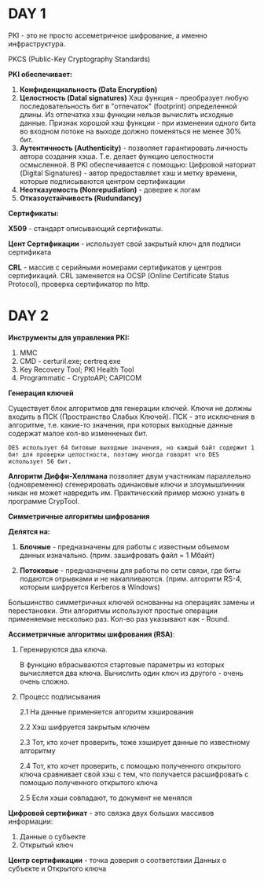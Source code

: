 # DAY 1

PKI - это не просто ассеметричное шифрование, а именно инфраструктура.

PKCS (Public-Key Cryptography Standards)

**PKI обеспечивает:**

1. **Конфиденциальность (Data Encryption)**
2. **Целостность (Datal signatures)**
	Хэш функция - преобразует любую последовательность бит в "отпечаток" (footprint) определенной длины. Из отпечатка хэш функции нельзя вычислить исходные данные. Признак хорошой хэш функции - при изменении одного бита во входном потоке на выходе должно поменяться не менее 30% бит.
3. **Аутентичность (Authenticity)** - позволяет гарантировать личность автора создания хэша. Т.е. делает функцию целостности осмысленной. В PKI обеспечивается с помощью:
	Цифровой наториат (Digital Signatures) - автор предоставляет хэш и метку времени, которые подписываются центром сертификации
4. **Неотказуемость (Nonrepudiation)** - доверие к логам 
5. **Отказоустайчивость (Rudundancy)**

**Сертификаты:**

**X509** - стандарт описывающий сертификаты. 

**Цент Сертификации** - использует свой закрытый ключ для подписи сертификата

**CRL** - массив с серийными номерами сертификатов у центров сертификаций. CRL заменяется на OCSP (Online Certificate Status Protocol), проверка сертификатор по http.

# DAY 2

**Инструменты для управления PKI:**

1. MMC
2. CMD - certuril.exe; certreq.exe
3. Key Recovery Tool; PKI Health Tool
4. Programmatic - CryptoAPI; CAPICOM

**Генерация ключей**

Существует блок алгоритмов для генерации ключей. Ключи не должны входить в ПСК (Пространство Слабых Ключей). ПСК - это исключения в алгоритме, т.е. какие-то значения, при которых выходные данные содержат малое кол-во изменненых бит.

```
DES использует 64 битовые выходные значения, но каждый байт содержит 1 бит для проверки целостности, поэтому иногда говорят что DES использует 56 бит.
```

**Алгоритм Диффи-Хеллмана** позволяет двум участникам параллельно (одновременно) сгенерировать одинаковые ключи и злоумышлинник никак не может навредить им. Практический пример можно узнать в программе CrypTool.

**Симметричные алгоритмы шифрования**

**Делятся на:**

1. **Блочные** - предназначены для работы с известным объемом данных изначально. (прим. зашифровать файл = 1 Мбайт)

2. **Потоковые** - предназначены для работы по сети связи, где биты подаются отрывками и не накапливаются. (прим. алгоритм RS-4, которым шифруется Kerberos в Windows)

Большинство симметричных ключей основанны на операциях замены и перестановки. Эти алгоритмы используют простые операции применяемые несколько раз. Кол-во раз указывают как - Round.

**Ассиметричные алгоритмы шифрования (RSA)**:

1. Геренируются два ключа.

	В функцию вбрасываются стартовые параметры из которых вычисляется два ключа. Вычислить один ключ из другого - очень очень сложно.

2. Процесс подписывания

	2.1 На данные применяется алгоритм хэширования

	2.2 Хэш шифруется закрытым ключем

	2.3 Тот, кто хочет проверить, тоже хэширует данные по известному алгоритму

	2.4 Тот, кто хочет проверить, с помощью полученного открытого ключа сравнивает свой хэш с тем, что получается расшифровать с помощью полученного открытого ключа

	2.5 Если хэши совпадают, то документ не менялся

**Цифровой сертификат** - это связка двух больших массивов информации:

1. Данные о субъекте
2. Открытый ключ

**Центр сертификации** - точка доверия о соответствии Данных о субъекте и Открытого ключа
